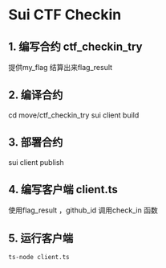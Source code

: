 # Sui CTF Checkin

## 1. 编写合约 ctf_checkin_try
提供my_flag 结算出来flag_result
## 2. 编译合约
cd move/ctf_checkin_try
sui client build
## 3. 部署合约  
sui client publish
## 4. 编写客户端 client.ts
使用flag_result ，github_id 调用check_in 函数

## 5. 运行客户端
```bash
ts-node client.ts
```